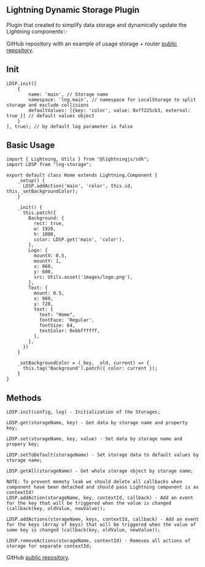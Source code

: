 ## Lightning Dynamic Storage Plugin

Plugin that created to simplify data storage and dynamically update the Lightning components✨

GitHub repository with an example of usage storage + router [public repository][lng-storage-usage].

## Init

```
LDSP.init([
    {
        name: 'main', // Storage name
        namespace: 'lng.main', // namespace for LocalStorage to split storage and exclude collisions
        defaultValues: [{key: 'color', value: 0xff225cb3, external: true }] // default values object
    }
], true); // by default log parameter is false
```

## Basic Usage

```
import { Lightning, Utils } from "@lightningjs/sdk";
import LDSP from "lng-storage";

export default class Home extends Lightning.Component {
    _setup() {
      LDSP.addAction('main', 'color', this.id, this._setBackgroundColor);
    }

    _init() {
      this.patch({
        Background: {
          rect: true,
          w: 1920,
          h: 1080,
          color: LDSP.get('main', 'color'),
        },
        Logo: {
          mountX: 0.5,
          mountY: 1,
          x: 960,
          y: 600,
          src: Utils.asset('images/logo.png'),
        },
        Text: {
          mount: 0.5,
          x: 960,
          y: 720,
          text: {
            text: "Home",
            fontFace: 'Regular',
            fontSize: 64,
            textColor: 0xbbffffff,
          },
        },
      })
    }

    _setBackgroundColor = (_key, _old, current) => {
      this.tag('Background').patch({ color: current });
    }
}
```

## Methods

```
LDSP.init(config, log) - Initialization of the Storages;

LDSP.get(storageName, key) - Get data by storage name and property key;

LDSP.set(storageName, key, value) - Set data by storage name and propery key;

LDSP.setToDefault(storageName) - Set storage data to default values by storage name;

LDSP.getAll(storageName) - Get whole storage object by storage name;

NOTE: To prevent memoty leak we should delete all callbacks when component have been detached and should pass Lightning component is as contextId!
LDSP.addAction(storageName, key, contextId, callback) - Add an event for the key that will be triggered when the value is changed (callback(key, oldValue, newValue));

LDSP.addActions(storageName, keys, contextId, callback) - Add an event for the keys (Array of keys) that will be triggered when the value of some key is changed (callback(key, oldValue, newValue));

LDSP.removeActions(storageName, contextId) - Removes all actions of storage for separate contextId;
```

GitHub [public repository][lng-storage].

[lng-storage]: https://github.com/yevhen-buhaiov-gl/lng-storage
[lng-storage-usage]: https://github.com/yevhen-buhaiov-gl/lng-storage-usage
